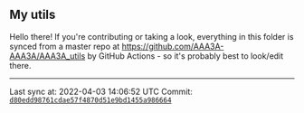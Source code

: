 ## My utils

Hello there! If you're contributing or taking a look, everything in this folder
is synced from a master repo at https://github.com/AAA3A-AAA3A/AAA3A_utils by GitHub Actions -
so it's probably best to look/edit there.

---

Last sync at: 2022-04-03 14:06:52 UTC
Commit: [`d80edd98761cdae57f4870d51e9bd1455a986664`](https://github.com/AAA3A-AAA3A/AAA3A_utils/commit/d80edd98761cdae57f4870d51e9bd1455a986664)
